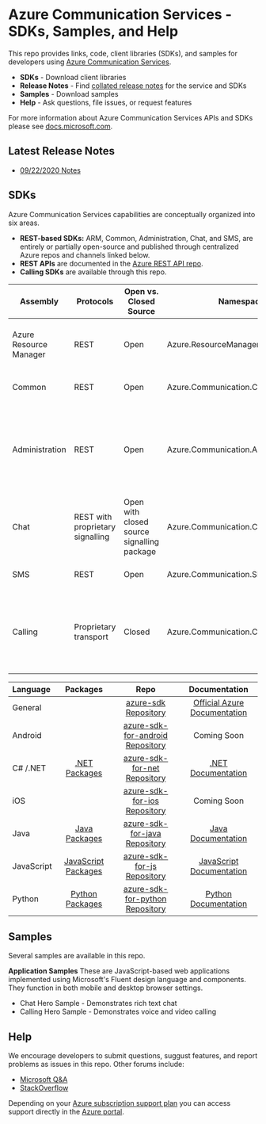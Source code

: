 # Azure Communication Services - SDKs, Samples, and Help
This repo provides links, code, client libraries (SDKs), and samples for developers using [Azure Communication Services](https://azure.microsoft.com/en-us/services/azure-communication-services/).

- **SDKs** - Download client libraries
- **Release Notes** - Find [collated release notes](https://github.com/Azure/Communication/tree/master/releasenotes) for the service and SDKs
- **Samples** - Download samples
- **Help** - Ask questions, file issues, or request features

For more information about Azure Communication Services APIs and SDKs please see [docs.microsoft.com](https://aka.ms/spooldocs).

## Latest Release Notes
- [09/22/2020 Notes](./releasenotes/2020-September-22.md)

## SDKs

Azure Communication Services capabilities are conceptually organized into six areas. 
- **REST-based SDKs:** ARM, Common, Administration, Chat, and SMS, are entirely or partially open-source and published through centralized Azure repos and channels linked below. 
- **REST APIs** are documented in the [Azure REST API repo](https://github.com/Azure/azure-rest-api-specs).
- **Calling SDKs** are available through this repo. 


| Assembly               | Protocols             |Open vs. Closed Source| Namespaces                          | Capabilities                                                      |
| ---------------------- | --------------------- | ---|-------------------------- | --------------------------------------------------------------------------- |
| Azure Resource Manager | REST | Open            | Azure.ResourceManager.Communication | Provision and manage Communication Services resources             |
| Common                 | REST | Open               | Azure.Communication.Common          | Provides base types for other client libraries |
| Administration         | REST | Open               | Azure.Communication.Administration  | Manage users, access tokens, and phone numbers, allocate standards-compliant STUN and TURN servers |
| Chat                   | REST with proprietary signalling | Open with closed source signalling package    | Azure.Communication.Chat            | Add real-time text based chat to your applications  |
| SMS                    | REST | Open              | Azure.Communication.SMS             | Send and receive SMS messages |
| Calling                | Proprietary transport | Closed |Azure.Communication.Calling         | Leverage voice, video, screen-sharing, and other real-time data communication capabilities          |


| Language    | Packages             | Repo                             | Documentation                    |
|:------------|:--------------------:|:--------------------------------:|:--------------------------------:|
| General     |                      |[azure-sdk Repository](https://github.com/Azure/azure-sdk)            | [Official Azure Documentation](http://aka.ms/azure-sdk-docs)   |
| Android     |                      |[azure-sdk-for-android Repository](https://github.com/Azure/azure-sdk-for-android)| Coming Soon                      |
| C# /.NET    |[.NET Packages](https://azure.github.io/azure-sdk/releases/latest/dotnet.html)       |[azure-sdk-for-net Repository](https://github.com/Azure/azure-sdk-for-net)    | [.NET Documentation](http://aka.ms/net-docs)             |
| iOS         |                      |[azure-sdk-for-ios Repository](https://github.com/Azure/azure-sdk-for-ios)    | Coming Soon                      |
| Java        |[Java Packages](https://azure.github.io/azure-sdk/releases/latest/java.html)      |[azure-sdk-for-java Repository](https://github.com/Azure/azure-sdk-for-java)   | [Java Documentation](http://aka.ms/java-docs)             |
| JavaScript  |[JavaScript Packages](https://azure.github.io/azure-sdk/releases/latest/js.html)|[azure-sdk-for-js Repository](https://github.com/Azure/azure-sdk-for-js)     | [JavaScript Documentation](http://aka.ms/js-docs)       |
| Python      |[Python Packages](https://azure.github.io/azure-sdk/releases/latest/python.html)    |[azure-sdk-for-python Repository](https://github.com/Azure/azure-sdk-for-python) | [Python Documentation](https://aka.ms/python-docs)           |

## Samples

Several samples are available in this repo.

**Application Samples**
These are JavaScript-based web applications implemented using Microsoft's Fluent design language and components. They function in both mobile and desktop browser settings.

- Chat Hero Sample - Demonstrates rich text chat
- Calling Hero Sample - Demonstrates voice and video calling

## Help

We encourage developers to submit questions, suggust features, and report problems as issues in this repo. Other forums include:

- [Microsoft Q&A](https://docs.microsoft.com/en-us/answers/index.html)
- [StackOverflow](https://stackoverflow.com/questions/tagged/azure+communication)

Depending on your [Azure subscription support plan](https://azure.microsoft.com/support/plans/) you can access support directly in the [Azure portal](https://azure.microsoft.com/en-us/support/create-ticket/).
